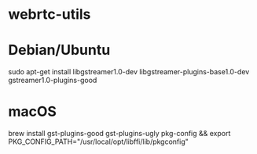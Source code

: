 # webrtc-utils

# Debian/Ubuntu
sudo apt-get install libgstreamer1.0-dev libgstreamer-plugins-base1.0-dev gstreamer1.0-plugins-good

# macOS
brew install gst-plugins-good gst-plugins-ugly pkg-config && export PKG_CONFIG_PATH="/usr/local/opt/libffi/lib/pkgconfig"

